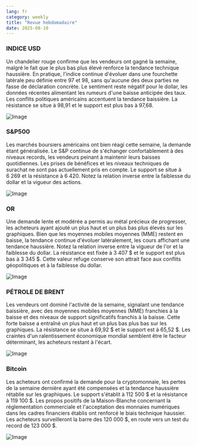 ```yaml
---
lang: fr
category: weekly
title: "Revue hebdomadaire"
date: 2025-08-10
---
```


### INDICE USD

Un chandelier rouge confirme que les vendeurs ont gagné la semaine, malgré le fait que le plus bas plus élevé renforce la tendance technique haussière. En pratique, l'indice continue d'évoluer dans une fourchette latérale peu définie entre 97 et 98, sans qu'aucune des deux parties ne fasse de déclaration concrète. Le sentiment reste négatif pour le dollar, les données récentes alimentant les rumeurs d'une baisse anticipée des taux. Les conflits politiques américains accentuent la tendance baissière. La résistance se situe à 98,91 et le support est plus bas à 97,68.

![Image](https://markleighedu.github.io/img/Aug-2025/10-Aug-2025/usdindex.jpg)

### S&P500

Les marchés boursiers américains ont bien réagi cette semaine, la demande étant généralisée. Le S&P continue de s'échanger confortablement à des niveaux records, les vendeurs peinant à maintenir leurs baisses quotidiennes. Les prises de bénéfices et les niveaux techniques de surachat ne sont pas actuellement pris en compte. Le support se situe à 6 269 et la résistance à 6 420. Notez la relation inverse entre la faiblesse du dollar et la vigueur des actions.

![Image](https://markleighedu.github.io/img/Aug-2025/10-Aug-2025/sp500.jpg)

### OR

Une demande lente et modérée a permis au métal précieux de progresser, les acheteurs ayant ajouté un plus haut et un plus bas plus élevés sur les graphiques. Bien que les moyennes mobiles moyennes (MME) restent en baisse, la tendance continue d'évoluer latéralement, les cours affichant une tendance haussière. Notez la relation inverse entre la vigueur de l'or et la faiblesse du dollar. La résistance est fixée à 3 407 $ et le support est plus bas à 3 345 $. Cette valeur refuge conserve son attrait face aux conflits géopolitiques et à la faiblesse du dollar.

![Image](https://markleighedu.github.io/img/Aug-2025/10-Aug-2025/gold.jpg)

### PÉTROLE DE BRENT

Les vendeurs ont dominé l'activité de la semaine, signalant une tendance baissière, avec des moyennes mobiles moyennes (MME) franchies à la baisse et des niveaux de support significatifs franchis à la baisse. Cette forte baisse a entraîné un plus haut et un plus bas plus bas sur les graphiques. La résistance se situe à 69,92 $ et le support est à 65,52 $. Les craintes d'un ralentissement économique mondial semblent être le facteur déterminant, les acheteurs restant à l'écart.

![Image](https://markleighedu.github.io/img/Aug-2025/10-Aug-2025/brentoil.jpg)

### Bitcoin

Les acheteurs ont confirmé la demande pour la cryptomonnaie, les pertes de la semaine dernière ayant été compensées et la tendance haussière rétablie sur les graphiques. Le support s'établit à 112 500 $ et la résistance à 119 100 $. Les propos positifs de la Maison-Blanche concernant la réglementation commerciale et l'acceptation des monnaies numériques dans les cadres financiers établis ont renforcé le biais technique haussier. Les acheteurs surveilleront la barre des 120 000 $, en route vers un test du record de 123 000 $.

![Image](https://markleighedu.github.io/img/Aug-2025/10-Aug-2025/bitcoin.jpg)

